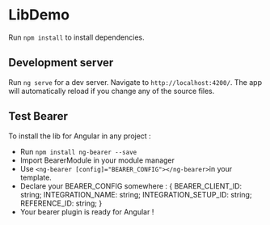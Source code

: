 # LibDemo

Run `npm install` to install dependencies.

## Development server

Run `ng serve` for a dev server. Navigate to `http://localhost:4200/`. The app will automatically reload if you change any of the source files.

## Test Bearer 

To install the lib for Angular in any project : 
- Run `npm install ng-bearer --save`
- Import BearerModule in your module manager 
- Use `<ng-bearer [config]="BEARER_CONFIG"></ng-bearer>`in your template.
- Declare your BEARER_CONFIG somewhere : 
{
  BEARER_CLIENT_ID: string;
  INTEGRATION_NAME: string;
  INTEGRATION_SETUP_ID: string;
  REFERENCE_ID: string;
}
- Your bearer plugin is ready for Angular ! 